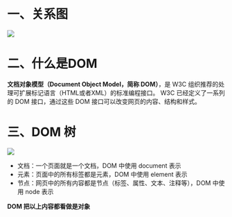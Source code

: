 

# 一、关系图

![](/AllFiles/JS/Dom/Dom介绍/images/001.png)





# 二、什么是DOM

**文档对象模型（Document Object Model，简称 DOM）**，是 W3C 组织推荐的处理可扩展标记语言（HTML或者XML）的标准编程接口。
W3C 已经定义了一系列的 DOM 接口，通过这些 DOM 接口可以改变网页的内容、结构和样式。



# 三、DOM 树

![](/AllFiles/JS/Dom/Dom介绍/images/002.png)

* 文档：一个页面就是一个文档，DOM 中使用 document 表示
* 元素：页面中的所有标签都是元素，DOM 中使用 element 表示
* 节点：网页中的所有内容都是节点（标签、属性、文本、注释等），DOM 中使用 node 表示

**DOM 把以上内容都看做是对象**





























